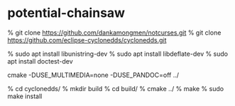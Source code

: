 # potential-chainsaw

% git clone https://github.com/dankamongmen/notcurses.git
% git clone https://github.com/eclipse-cyclonedds/cyclonedds.git


% sudo apt install libunistring-dev
% sudo apt install libdeflate-dev
% sudo apt install doctest-dev

 cmake -DUSE_MULTIMEDIA=none -DUSE_PANDOC=off ../


% cd cyclonedds/
% mkdir build
% cd build/
% cmake ../
% make
% sudo make install


 




